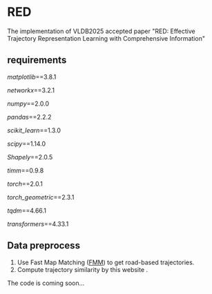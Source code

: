 # RED

The implementation of VLDB2025 accepted paper "RED: Effective Trajectory Representation Learning with
Comprehensive Information"

## requirements

*matplotlib*==3.8.1

*networkx*==3.2.1

*numpy*==2.0.0

*pandas*==2.2.2

*scikit_learn*==1.3.0

*scipy*==1.14.0

*Shapely*==2.0.5

*timm*==0.9.8

*torch*==2.0.1

*torch_geometric*==2.3.1

*tqdm*==4.66.1

*transformers*==4.33.1

## Data preprocess

1. Use Fast Map Matching ([FMM](https://github.com/cyang-kth/fmm)) to get road-based trajectories.
2. Compute trajectory similarity by this website [](https://github.com/bguillouet/traj-dist).

The code is coming soon...
